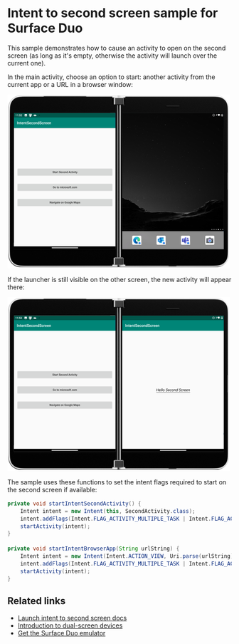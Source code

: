 # Intent to second screen sample for Surface Duo

This sample demonstrates how to cause an activity to open on the second screen (as long as it's empty, otherwise the activity will launch over the current one).

In the main activity, choose an option to start: another activity from the current app or a URL in a browser window:

![Intent to second screen menu](Screenshots/intent-second-screen-menu-500.png)

If the launcher is still visible on the other screen, the new activity will appear there:

![Intent opened on second screen](Screenshots/intent-second-screen-500.png)

The sample uses these functions to set the intent flags required to start on the second screen if available:

```java
private void startIntentSecondActivity() {
    Intent intent = new Intent(this, SecondActivity.class);
    intent.addFlags(Intent.FLAG_ACTIVITY_MULTIPLE_TASK | Intent.FLAG_ACTIVITY_SINGLE_TOP);
    startActivity(intent);
}

private void startIntentBrowserApp(String urlString) {
    Intent intent = new Intent(Intent.ACTION_VIEW, Uri.parse(urlString));
    intent.addFlags(Intent.FLAG_ACTIVITY_MULTIPLE_TASK | Intent.FLAG_ACTIVITY_NEW_TASK);
    startActivity(intent);
}
```

## Related links

- [Launch intent to second screen docs](https://docs.microsoft.com/dual-screen/android/sample-code/launch-to-second-screen/)
- [Introduction to dual-screen devices](https://docs.microsoft.com/dual-screen/introduction)
- [Get the Surface Duo emulator](https://docs.microsoft.com/dual-screen/android/emulator/)
